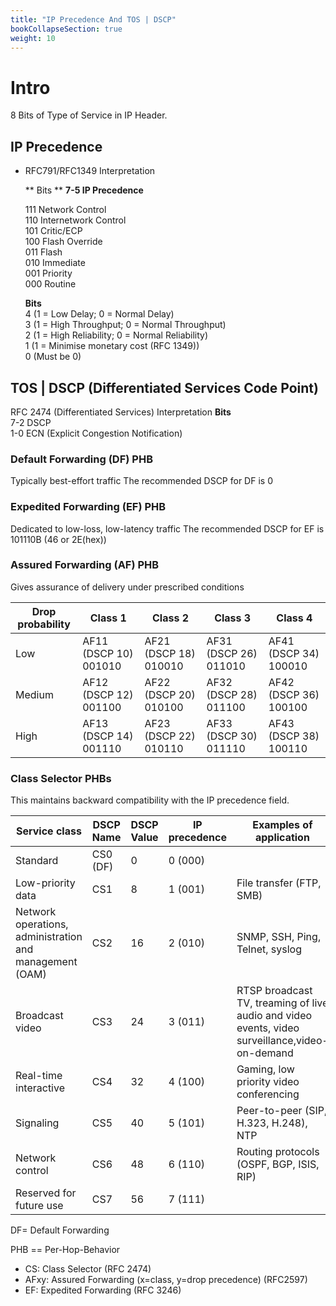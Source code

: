 ```yaml
---
title: "IP Precedence And TOS | DSCP"
bookCollapseSection: true
weight: 10
---
```


# Intro
8 Bits of Type of Service in IP Header.

## IP Precedence 
* RFC791/RFC1349 Interpretation

    ** Bits **
    **7-5 IP Precedence**

    111	Network Control<br>
    110	Internetwork Control<br>
    101	Critic/ECP<br>
    100	Flash Override<br>
    011	Flash<br>
    010	Immediate<br>
    001	Priority<br>
    000	Routine<br>

    **Bits**<br>
    4   (1 = Low Delay; 0 = Normal Delay)<br>
    3   (1 = High Throughput; 0 = Normal Throughput)<br>
    2   (1 = High Reliability; 0 = Normal Reliability)<br>
    1   (1 = Minimise monetary cost (RFC 1349))<br>
    0   (Must be 0)<br>

## TOS | DSCP (Differentiated Services Code Point)
RFC 2474 (Differentiated Services) Interpretation
**Bits**<br>
7-2	DSCP<br>
1-0	ECN (Explicit Congestion Notification)<br>

### Default Forwarding (DF) PHB
Typically best-effort traffic
The recommended DSCP for DF is 0

### Expedited Forwarding (EF) PHB 
Dedicated to low-loss, low-latency traffic
The recommended DSCP for EF is 101110B (46 or 2E(hex))

### Assured Forwarding (AF) PHB 
Gives assurance of delivery under prescribed conditions


| Drop probability | Class 1 | Class 2 | Class 3 | Class 4 |
| --- | --- | --- | --- | --- |
| Low | AF11 (DSCP 10) 001010 | AF21 (DSCP 18) 010010 | AF31 (DSCP 26) 011010 | AF41 (DSCP 34) 100010 |
| Medium | AF12 (DSCP 12) 001100 | AF22 (DSCP 20) 010100 | AF32 (DSCP 28) 011100 | AF42 (DSCP 36) 100100 |
| High | AF13 (DSCP 14) 001110 | AF23 (DSCP 22) 010110 | AF33 (DSCP 30) 011110 | AF43 (DSCP 38) 100110 |

### Class Selector PHBs
This maintains backward compatibility with the IP precedence field.

| Service class | DSCP Name | DSCP Value | IP precedence | Examples of application |
| --- | --- | --- | --- | --- |
| Standard | CS0 (DF) | 0 | 0 (000) |  |
| Low-priority data | CS1 | 8 | 1 (001) | File transfer (FTP, SMB) |
| Network operations, administration and management (OAM) | CS2 | 16 | 2 (010) | SNMP, SSH, Ping, Telnet, syslog |
| Broadcast video | CS3 | 24 | 3 (011) | RTSP broadcast TV, treaming of live audio and video events, video surveillance,video-on-demand |
| Real-time interactive | CS4 | 32 | 4 (100) | Gaming, low priority video conferencing |
| Signaling | CS5 | 40 | 5 (101) | Peer-to-peer (SIP, H.323, H.248), NTP |
| Network control | CS6 | 48 | 6 (110) | Routing protocols (OSPF, BGP, ISIS, RIP) |
| Reserved for future use | CS7 | 56 | 7 (111) |  |

DF= Default Forwarding

PHB == Per-Hop-Behavior

* CS:  Class Selector (RFC 2474)
* AFxy: Assured Forwarding (x=class, y=drop precedence) (RFC2597)
* EF: Expedited Forwarding (RFC 3246)

